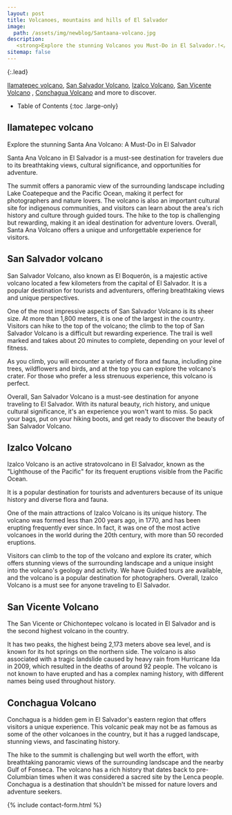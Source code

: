 ```yaml
---
layout: post
title: Volcanoes, mountains and hills of El Salvador
image:
  path: /assets/img/newblog/Santaana-volcano.jpg
description:
   <strong>Explore the stunning Volcanos you Must-Do in El Salvador.!</strong>
sitemap: false
---
```

{:.lead}

[Ilamatepec volcano](#ilamatepec-volcano), [San Salvador Volcano](#san-salvador-volcano), [Izalco Volcano](#izalco-volcano), [San Vicente Volcano](#san-vicente-volcano) ,  [Conchagua Volcano](#conchagua-volcano) and more to discover.

- Table of Contents
{:toc .large-only}

## Ilamatepec volcano

Explore the stunning Santa Ana Volcano: A Must-Do in El Salvador

Santa Ana Volcano in El Salvador is a must-see destination for travelers due to its breathtaking views, cultural significance, and opportunities for adventure.

The summit offers a panoramic view of the surrounding landscape including Lake Coatepeque and the Pacific Ocean, making it perfect for photographers and nature lovers. The volcano is also an important cultural site for indigenous communities, and visitors can learn about the area's rich history and culture through guided tours. The hike to the top is challenging but rewarding, making it an ideal destination for adventure lovers. Overall, Santa Ana Volcano offers a unique and unforgettable experience for visitors.


## San Salvador volcano

San Salvador Volcano, also known as El Boquerón, is a majestic active volcano located a few kilometers from the capital of El Salvador. It is a popular destination for tourists and adventurers, offering breathtaking views and unique perspectives.

One of the most impressive aspects of San Salvador Volcano is its sheer size. At more than 1,800 meters, it is one of the largest in the country. Visitors can hike to the top of the volcano; the climb to the top of San Salvador Volcano is a difficult but rewarding experience. The trail is well marked and takes about 20 minutes to complete, depending on your level of fitness.

As you climb, you will encounter a variety of flora and fauna, including pine trees, wildflowers and birds, and at the top you can explore the volcano's crater. For those who prefer a less strenuous experience, this volcano is perfect.  

Overall, San Salvador Volcano is a must-see destination for anyone traveling to El Salvador. With its natural beauty, rich history, and unique cultural significance, it's an experience you won't want to miss. So pack your bags, put on your hiking boots, and get ready to discover the beauty of San Salvador Volcano.


## Izalco Volcano

Izalco Volcano is an active stratovolcano in El Salvador, known as the "Lighthouse of the Pacific" for its frequent eruptions visible from the Pacific Ocean.

It is a popular destination for tourists and adventurers because of its unique history and diverse flora and fauna.

One of the main attractions of Izalco Volcano is its unique history. The volcano was formed less than 200 years ago, in 1770, and has been erupting frequently ever since. In fact, it was one of the most active volcanoes in the world during the 20th century, with more than 50 recorded eruptions.

Visitors can climb to the top of the volcano and explore its crater, which offers stunning views of the surrounding landscape and a unique insight into the volcano's geology and activity. We have Guided tours are available, and the volcano is a popular destination for photographers. Overall, Izalco Volcano is a must see for anyone traveling to El Salvador.

## San Vicente Volcano

The San Vicente or Chichontepec volcano is located in El Salvador and is the second highest volcano in the country.

 It has two peaks, the highest being 2,173 meters above sea level, and is known for its hot springs on the northern side. The volcano is also associated with a tragic landslide caused by heavy rain from Hurricane Ida in 2009, which resulted in the deaths of around 92 people. The volcano is not known to have erupted and has a complex naming history, with different names being used throughout history.

## Conchagua Volcano

Conchagua is a hidden gem in El Salvador's eastern region that offers visitors a unique experience. This volcanic peak may not be as famous as some of the other volcanoes in the country, but it has a rugged landscape, stunning views, and fascinating history.

The hike to the summit is challenging but well worth the effort, with breathtaking panoramic views of the surrounding landscape and the nearby Gulf of Fonseca. The volcano has a rich history that dates back to pre-Columbian times when it was considered a sacred site by the Lenca people. Conchagua is a destination that shouldn't be missed for nature lovers and adventure seekers.

{% include contact-form.html %}
